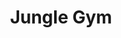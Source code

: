 ---
pid: ws58
title: Jungle Gym
location_transcription: Washington Square Park
coordinates: "[-75.151939941911, 39.946704968594]"
zipcode: '19145'
gen_neighborhood: South Philadelphia
neighborhood: Passyunk
outside_phl: 
age: '52'
age_range: 50-59
instagram: 
image_file_name: ws_58.jpg
proposal_transcription: Play ground geared towards kids eg. swings slides jungle gyms
  ect.
topic: Youth
topic_summary: '0'
type: Playground
keywords_other: 
credit: 
image_labels: 
twitter: 
facebook: 
permalink: "/monuments/ws58/"
layout: item-page
---